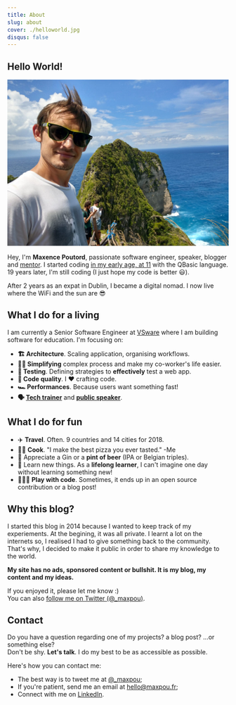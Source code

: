 ```yaml
---
title: About
slug: about
cover: ./helloworld.jpg
disqus: false
---
```


## Hello World!

![a picture of me](../../images/me.jpeg)

Hey, I'm **Maxence Poutord**, passionate software engineer, speaker, blogger and [mentor](https://mentors.codingcoach.io/?name=Maxence+Poutord).
I started coding [in my early age, at 11](https://twitter.com/_maxpou/status/771701472199340032) with the QBasic language. 19 years later, I'm still coding (I just hope my code is better 😃).

After 2 years as an expat in Dublin, I became a digital nomad. I now live where the WiFi and the sun are 😎

## What I do for a living

I am currently a Senior Software Engineer at [VSware](http://vsware.ie/) where I am building software for education. I'm focusing on:

* **🏗 Architecture**. Scaling application, organising workflows.
* **🧙‍♂️ Simplifying** complex process and make my co-worker's life easier.
* **🚦 Testing**. Defining strategies to **effectively** test a web app.
* **💎 Code quality**. I ❤️ crafting code.
* **🏎 Performances**. Because users want something fast!
* **🗣 [Tech trainer](./speaking#trainings--workshop)** and **[public speaker](./speaking)**.


## What I do for fun

* ✈️ **Travel**. Often. 9 countries and 14 cities for 2018.
* 👨‍🍳 **Cook**. "I make the best pizza you ever tasted." -Me
* 🍺 Appreciate a Gin or a **pint of beer** (IPA or Belgian triples).
* 📘 Learn new things. As a **lifelong learner**, I can't imagine one day without learning something new!
* 👨🏼‍💻 **Play with code**. Sometimes, it ends up in an open source contribution or a blog post!


## Why this blog?

I started this blog in 2014 because I wanted to keep track of my experiements. At the begining, it was all private. I learnt a lot on the internets so, I realised I had to give something back to the community. That's why, I decided to make it public in order to share my knowledge to the world.

**My site has no ads, sponsored content or bullshit. It is my blog, my content and my ideas.**

If you enjoyed it, please let me know :)  
You can also [follow me on Twitter (@_maxpou)](https://twitter.com/_maxpou).


## Contact

Do you have a question regarding one of my projects? a blog post? ...or something else?  
Don't be shy. **Let's talk**. I do my best to be as accessible as possible.

Here's how you can contact me:

* The best way is to tweet me at [@_maxpou](https://twitter.com/_maxpou);
* If you're patient, send me an email at [hello@maxpou.fr](mailto:hello@maxpou.fr);
* Connect with me on [LinkedIn](http://fr.linkedin.com/in/maxpou).
